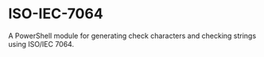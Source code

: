 # ISO-IEC-7064
A PowerShell module for generating check characters and checking strings using ISO/IEC 7064.
